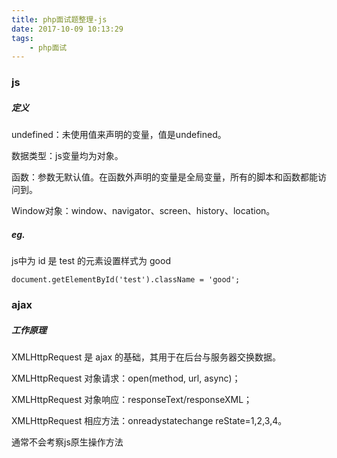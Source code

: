 ```yaml
---
title: php面试题整理-js
date: 2017-10-09 10:13:29
tags:
	- php面试
---
```

### js ###

##### 定义 #####

undefined：未使用值来声明的变量，值是undefined。

数据类型：js变量均为对象。

函数：参数无默认值。在函数外声明的变量是全局变量，所有的脚本和函数都能访问到。<!-- more -->

Window对象：window、navigator、screen、history、location。

##### eg. #####

js中为 id 是 test 的元素设置样式为 good

	document.getElementById('test').className = 'good';

### ajax ###
	
##### 工作原理 #####

XMLHttpRequest 是 ajax 的基础，其用于在后台与服务器交换数据。

XMLHttpRequest 对象请求：open(method, url, async)；

XMLHttpRequest 对象响应：responseText/responseXML；

XMLHttpRequest 相应方法：onreadystatechange reState=1,2,3,4。

通常不会考察js原生操作方法